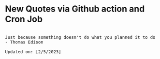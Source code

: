 # New Quotes via Github action and Cron Job

<pre>
<!-- #quote -->
Just because something doesn't do what you planned it to do doesn't mean it's useless.
- Thomas Edison

Updated on: [2/5/2023]
<!-- #quoteEnd -->
</pre>
